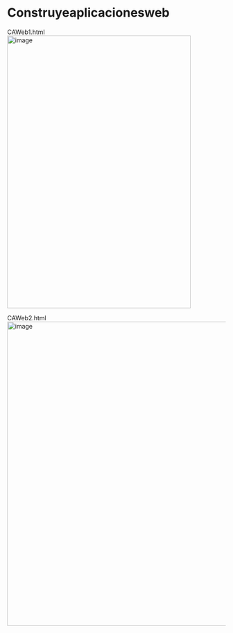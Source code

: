# Construyeaplicacionesweb

CAWeb1.html <br> <img width="423" height="629" alt="image" src="https://github.com/user-attachments/assets/fe7c9998-3c6e-4e5f-bd78-fde5176f7f39" />

CAWeb2.html <br> <img width="1366" height="702" alt="image" src="https://github.com/user-attachments/assets/c48d90d4-a488-4173-98b5-27e8506d2098" />
